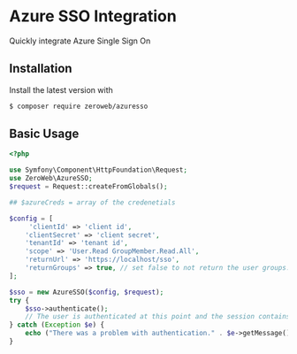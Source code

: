 # Azure SSO Integration 

Quickly integrate Azure Single Sign On

## Installation

Install the latest version with

```bash
$ composer require zeroweb/azuresso
```

## Basic Usage

```php
<?php

use Symfony\Component\HttpFoundation\Request;
use ZeroWeb\AzureSSO;
$request = Request::createFromGlobals();

## $azureCreds = array of the credenetials

$config = [
     'clientId' => 'client id',
    'clientSecret' => 'client secret',
    'tenantId' => 'tenant id',
    'scope' => 'User.Read GroupMember.Read.All',
    'returnUrl' => 'https://localhost/sso',
    'returnGroups' => true, // set false to not return the user groups. If set to true, requires GroupMemeber.Read.All scope
];

$sso = new AzureSSO($config, $request);
try {
    $sso->authenticate(); 
    // The user is authenticated at this point and the session contains the auth data.
} catch (Exception $e) {
    echo ("There was a problem with authentication." . $e->getMessage());
}
```
